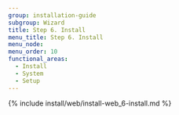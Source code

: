 ```yaml
---
group: installation-guide
subgroup: Wizard
title: Step 6. Install
menu_title: Step 6. Install
menu_node:
menu_order: 10
functional_areas:
  - Install
  - System
  - Setup
---
```


{% include install/web/install-web_6-install.md %}
